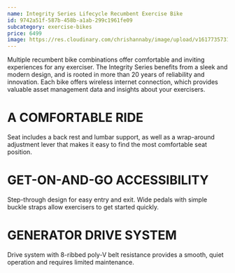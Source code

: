 ```yaml
---
name: Integrity Series Lifecycle Recumbent Exercise Bike
id: 9742a51f-587b-458b-a1ab-299c1961fe09
subcategory: exercise-bikes
price: 6499
image: https://res.cloudinary.com/chrishannaby/image/upload/v1617735731/lifefitness/integrity-recumbentbike-black-se3hd-standard_e0ew68.png
---
```

Multiple recumbent bike combinations offer comfortable and inviting experiences for any exerciser. The Integrity Series benefits from a sleek and modern design, and is rooted in more than 20 years of reliability and innovation. Each bike offers wireless internet connection, which provides valuable asset management data and insights about your exercisers.

# A COMFORTABLE RIDE
Seat includes a back rest and lumbar support, as well as a wrap-around adjustment lever that makes it easy to find the most comfortable seat position.

# GET-ON-AND-GO ACCESSIBILITY
Step-through design for easy entry and exit. Wide pedals with simple buckle straps allow exercisers to get started quickly.

# GENERATOR DRIVE SYSTEM
Drive system with 8-ribbed poly-V belt resistance provides a smooth, quiet operation and requires limited maintenance.